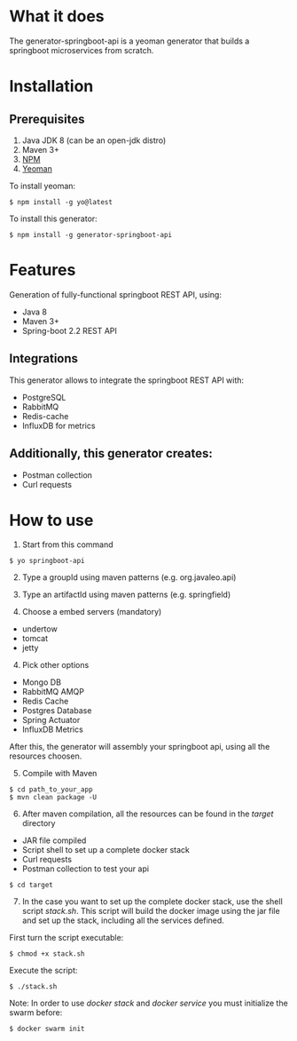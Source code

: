 # What it does

The generator-springboot-api is a yeoman generator that builds a springboot microservices from scratch. 

# Installation

## Prerequisites
1. Java JDK 8 (can be an open-jdk distro)
2. Maven 3+
3. [NPM](http://npmjs.org)
4. [Yeoman](http://yeoman.io)

To install yeoman:
```
$ npm install -g yo@latest
```

To install this generator:
```
$ npm install -g generator-springboot-api
```

# Features
Generation of fully-functional springboot REST API, using:
* Java 8
* Maven 3+
* Spring-boot 2.2 REST API

## Integrations
This generator allows to integrate the springboot REST API with:
* PostgreSQL
* RabbitMQ
* Redis-cache
* InfluxDB for metrics

## Additionally, this generator creates:
* Postman collection
* Curl requests

# How to use

1. Start from this command
```
$ yo springboot-api
```

2. Type a groupId using maven patterns (e.g. org.javaleo.api)

3. Type an artifactId using maven patterns (e.g. springfield)

3. Choose a embed servers (mandatory)
* undertow
* tomcat
* jetty

4. Pick other options
* Mongo DB
* RabbitMQ AMQP
* Redis Cache
* Postgres Database
* Spring Actuator
* InfluxDB Metrics

After this, the generator will assembly your springboot api, using all the resources choosen.

5. Compile with Maven
```
$ cd path_to_your_app
$ mvn clean package -U
```

6. After maven compilation, all the resources can be found in the *target* directory
* JAR file compiled
* Script shell to set up a complete docker stack
* Curl requests
* Postman collection to test your api

```
$ cd target
```

7. In the case you want to set up the complete docker stack, use the shell script *stack.sh*.
This script will build the docker image using the jar file and set up the stack, including all the services defined.

First turn the script executable:
```
$ chmod +x stack.sh
```
Execute the script:
```
$ ./stack.sh
```

Note: In order to use *docker stack* and *docker service* you must initialize the swarm before:
```
$ docker swarm init
```